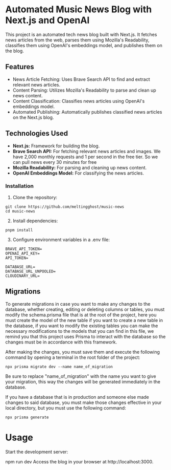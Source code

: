 # Automated Music News Blog with Next.js and OpenAI

This project is an automated tech news blog built with Next.js. It fetches news articles from the web, parses them using Mozilla's Readability, classifies them using OpenAI's embeddings model, and publishes them on the blog.

## Features

- News Article Fetching: Uses Brave Search API to find and extract relevant news articles.
- Content Parsing: Utilizes Mozilla's Readability to parse and clean up news content.
- Content Classification: Classifies news articles using OpenAI's embeddings model.
- Automated Publishing: Automatically publishes classified news articles on the Next.js blog.

## Technologies Used

- **Next.js:** Framework for building the blog.
- **Brave Search API:** For fetching relevant news articles and images. We have 2,000 monthly requests and 1 per second in the free tier. So we can pull news every 30 minutes for free
- **Mozilla Readability:** For parsing and cleaning up news content.
- **OpenAI Embeddings Model:** For classifying the news articles.

### Installation

1. Clone the repository:
```
git clone https://github.com/meltingghost/music-news
cd music-news
```
2. Install dependencies:
```
pnpm install
```
3. Configure environment variables in a .env file:
```
BRAVE_API_TOKEN=
OPENAI_API_KEY=
API_TOKEN=

DATABASE_URL=
DATABASE_URL_UNPOOLED=
CLOUDINARY_URL=
```
## Migrations

To generate migrations in case you want to make any changes to the database, whether creating, editing or deleting columns or tables, you must modify the schema.prisma file that is at the root of the project, here you must create the model of the new table if you want to create a new table in the database, if you want to modify the existing tables you can make the necessary modifications to the models that you can find in this file, we remind you that this project uses Prisma to interact with the database so the changes must be in accordance with this framework.

After making the changes, you must save them and execute the following command by opening a terminal in the root folder of the project:
```
npx prisma migrate dev --name name_of_migration
```

Be sure to replace "name_of_migration" with the name you want to give your migration, this way the changes will be generated immediately in the database.

If you have a database that is in production and someone else made changes to said database, you must make those changes effective in your local directory, but you must use the following command:
```
npx prisma generate
```
# Usage

Start the development server:

npm run dev
Access the blog in your browser at http://localhost:3000.
